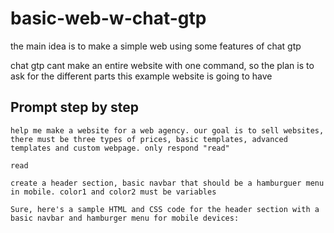 # basic-web-w-chat-gtp

the main idea is to make a simple web using some features of chat gtp 

chat gtp cant make an entire website with one command, so the plan is to ask for the different parts this example website is going to have

## Prompt step by step
```
help me make a website for a web agency. our goal is to sell websites, there must be three types of prices, basic templates, advanced templates and custom webpage. only respond "read"

read

create a header section, basic navbar that should be a hamburguer menu in mobile. color1 and color2 must be variables

Sure, here's a sample HTML and CSS code for the header section with a basic navbar and hamburger menu for mobile devices:


```